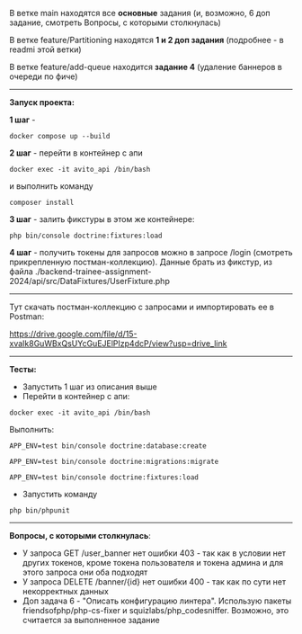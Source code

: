 В ветке main находятся все **основные** задания (и, возможно, 6 доп задание, смотреть Вопросы, с которыми столкнулась)

В ветке feature/Partitioning находятся **1 и 2 доп задания** (подробнее - в readmi этой ветки)

В ветке feature/add-queue находится **задание 4** (удаление баннеров в очереди по фиче)

----------------

**Запуск проекта:**

**1 шаг** - 
```
docker compose up --build
```

**2 шаг** - перейти в контейнер с апи 
```
docker exec -it avito_api /bin/bash
```
и выполнить команду 
```
composer install
```

**3 шаг** - залить фикстуры в этом же контейнере:
```
php bin/console doctrine:fixtures:load
```

**4 шаг** - получить токены для запросов можно в запросе /login (смотреть прикрепленную постман-коллекцию). Данные брать из фикстур, из файла ./backend-trainee-assignment-2024/api/src/DataFixtures/UserFixture.php

---------------

Тут скачать постман-коллекцию с запросами и импортировать ее в Postman:

https://drive.google.com/file/d/15-xvaIk8GuWBxQsUYcGuEJElPIzp4dcP/view?usp=drive_link

-------------------

**Тесты:**

- Запустить 1 шаг из описания выше
- Перейти в контейнер с апи:
```
docker exec -it avito_api /bin/bash
```

Выполнить:
```
APP_ENV=test bin/console doctrine:database:create
```

```
APP_ENV=test bin/console doctrine:migrations:migrate
```

```
APP_ENV=test bin/console doctrine:fixtures:load
```

- Запустить команду
```
php bin/phpunit
```

-------

**Вопросы, с которыми столкнулась**:

- У запроса GET /user_banner нет ошибки 403 - так как в условии нет других токенов, кроме токена пользователя и токена админа и для этого запроса они оба подходят
- У запроса DELETE /banner/{id} нет ошибки 400 - так как по сути нет некорректных данных
- Доп задача 6 - "Описать конфигурацию линтера". Использую пакеты friendsofphp/php-cs-fixer и squizlabs/php_codesniffer. Возможно, это считается за выполненное задание
